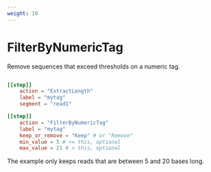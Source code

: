```yaml
---
weight: 10
---
```


# FilterByNumericTag

Remove sequences that exceed thresholds on a numeric tag.

```toml

[[step]]
    action = "ExtractLength"
    label = "mytag"
    segment = "read1"

[[step]]
    action = "FilterByNumericTag"
    label = "mytag"
    keep_or_remove = "Keep" # or "Remove"
    min_value = 5 # >= this, optional
    max_value = 21 # < this, optional
```

The example only keeps reads that are between 5 and 20 bases long.

